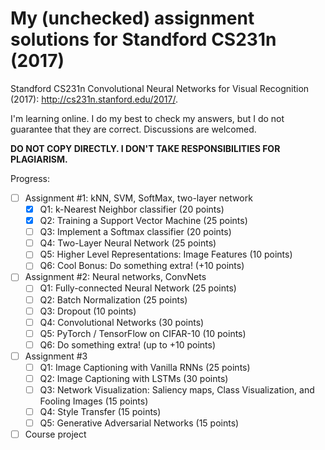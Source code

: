 # My (unchecked) assignment solutions for Standford CS231n (2017) #

Standford CS231n Convolutional Neural Networks for Visual Recognition (2017): http://cs231n.stanford.edu/2017/. 

I'm learning online. I do my best to check my answers, but I do not guarantee that they are correct. Discussions are welcomed. 

**DO NOT COPY DIRECTLY. I DON'T TAKE RESPONSIBILITIES FOR PLAGIARISM.**

Progress:

- [ ] Assignment #1: kNN, SVM, SoftMax, two-layer network 
    * [x] Q1: k-Nearest Neighbor classifier (20 points)
    * [x] Q2: Training a Support Vector Machine (25 points)
    * [ ] Q3: Implement a Softmax classifier (20 points)
    * [ ] Q4: Two-Layer Neural Network (25 points)
    * [ ] Q5: Higher Level Representations: Image Features (10 points)
    * [ ] Q6: Cool Bonus: Do something extra! (+10 points)
- [ ] Assignment #2: Neural networks, ConvNets 
    * [ ] Q1: Fully-connected Neural Network (25 points)
    * [ ] Q2: Batch Normalization (25 points)
    * [ ] Q3: Dropout (10 points)
    * [ ] Q4: Convolutional Networks (30 points)
    * [ ] Q5: PyTorch / TensorFlow on CIFAR-10 (10 points)
    * [ ] Q6: Do something extra! (up to +10 points)
- [ ] Assignment #3
    * [ ] Q1: Image Captioning with Vanilla RNNs (25 points)
    * [ ] Q2: Image Captioning with LSTMs (30 points)
    * [ ] Q3: Network Visualization: Saliency maps, Class Visualization, and Fooling Images (15 points)
    * [ ] Q4: Style Transfer (15 points)
    * [ ] Q5: Generative Adversarial Networks (15 points)
- [ ] Course project
